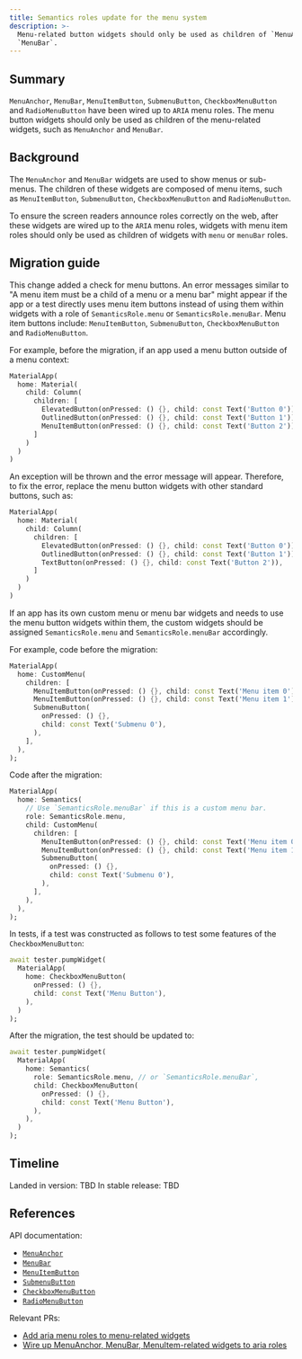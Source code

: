 ```yaml
---
title: Semantics roles update for the menu system
description: >-
  Menu-related button widgets should only be used as children of `MenuAnchor` or
  `MenuBar`.
---
```


## Summary

`MenuAnchor`, `MenuBar`, `MenuItemButton`, `SubmenuButton`, `CheckboxMenuButton`
and `RadioMenuButton` have been wired up to `ARIA` menu roles. The menu button
widgets should only be used as children of the menu-related widgets, such as
`MenuAnchor` and `MenuBar`.

## Background

The `MenuAnchor` and `MenuBar` widgets are used to show menus or sub-menus. 
The children of these widgets are composed of menu items, such as 
`MenuItemButton`, `SubmenuButton`, `CheckboxMenuButton` and `RadioMenuButton`.

To ensure the screen readers announce roles correctly on the web, after these
widgets are wired up to the `ARIA` menu roles, widgets with menu item roles 
should only be used as children of widgets with `menu` or `menuBar` roles.

## Migration guide

This change added a check for menu buttons.
An error messages similar to "A menu item must be a child of a menu or a menu
bar" might appear if the app or a test directly uses menu item buttons instead 
of using them within widgets with a role of `SemanticsRole.menu` or 
`SemanticsRole.menuBar`. Menu item buttons include: `MenuItemButton`, 
`SubmenuButton`, `CheckboxMenuButton` and `RadioMenuButton`.

For example, before the migration, if an app used a menu button outside of a 
menu context:

```dart
MaterialApp(
  home: Material(
    child: Column(
      children: [
        ElevatedButton(onPressed: () {}, child: const Text('Button 0')),
        OutlinedButton(onPressed: () {}, child: const Text('Button 1')),
        MenuItemButton(onPressed: () {}, child: const Text('Button 2')),
      ]
    )
  )
)
```

An exception will be thrown and the error message will appear. Therefore, to 
fix the error, replace the menu button widgets with other standard buttons, such 
as:

```dart
MaterialApp(
  home: Material(
    child: Column(
      children: [
        ElevatedButton(onPressed: () {}, child: const Text('Button 0')),
        OutlinedButton(onPressed: () {}, child: const Text('Button 1')),
        TextButton(onPressed: () {}, child: const Text('Button 2')),
      ]
    )
  )
)
```

If an app has its own custom menu or menu bar widgets and needs to use the menu
button widgets within them, the custom widgets should be assigned 
`SemanticsRole.menu` and `SemanticsRole.menuBar` accordingly.

For example, code before the migration:

```dart
MaterialApp(
  home: CustomMenu(
    children: [
      MenuItemButton(onPressed: () {}, child: const Text('Menu item 0')),
      MenuItemButton(onPressed: () {}, child: const Text('Menu item 1')),
      SubmenuButton(
        onPressed: () {}, 
        child: const Text('Submenu 0'),
      ),
    ],
  ),
);
```

Code after the migration:

```dart
MaterialApp(
  home: Semantics(
    // Use `SemanticsRole.menuBar` if this is a custom menu bar.
    role: SemanticsRole.menu,
    child: CustomMenu(
      children: [
        MenuItemButton(onPressed: () {}, child: const Text('Menu item 0')),
        MenuItemButton(onPressed: () {}, child: const Text('Menu item 1')),
        SubmenuButton(
          onPressed: () {}, 
          child: const Text('Submenu 0'),
        ),
      ],
    ),
  ),
);
```

In tests, if a test was constructed as follows to test some features of the
`CheckboxMenuButton`:

```dart
await tester.pumpWidget(
  MaterialApp(
    home: CheckboxMenuButton(
      onPressed: () {},
      child: const Text('Menu Button'),
    ),
  )
);
```

After the migration, the test should be updated to:

```dart
await tester.pumpWidget(
  MaterialApp(
    home: Semantics(
      role: SemanticsRole.menu, // or `SemanticsRole.menuBar`,
      child: CheckboxMenuButton(
        onPressed: () {},
        child: const Text('Menu Button'),
      ),
    ),
  )
);
```

## Timeline

Landed in version: TBD
In stable release: TBD

## References

API documentation:

* [`MenuAnchor`][]
* [`MenuBar`][]
* [`MenuItemButton`][]
* [`SubmenuButton`][]
* [`CheckboxMenuButton`][]
* [`RadioMenuButton`][]

Relevant PRs:

* [Add aria menu roles to menu-related widgets][]
* [Wire up MenuAnchor, MenuBar, MenuItem-related widgets to aria roles][]

[`MenuAnchor`]: {{site.api}}/flutter/material/MenuAnchor-class.html
[`MenuBar`]: {{site.api}}/flutter/material/MenuBar-class.html
[`MenuItemButton`]: {{site.api}}/flutter/material/MenuItemButton-class.html
[`SubmenuButton`]: {{site.api}}/flutter/material/SubmenuButton-class.html
[`CheckboxMenuButton`]: {{site.api}}/flutter/material/CheckboxMenuButton-class.html
[`RadioMenuButton`]: {{site.api}}/flutter/material/RadioMenuButton-class.html
[Add aria menu roles to menu-related widgets]: {{site.repo.flutter}}/pull/164741
[Wire up MenuAnchor, MenuBar, MenuItem-related widgets to aria roles]: {{site.repo.flutter}}/pull/165596
